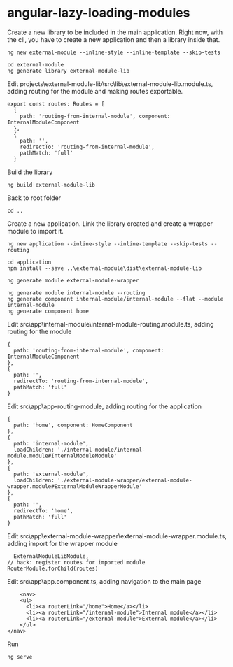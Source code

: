 # angular-lazy-loading-modules

Create a new library to be included in the main application. Right now, with the cli, you have to create a new application and then a library inside that.

    ng new external-module --inline-style --inline-template --skip-tests

    cd external-module
    ng generate library external-module-lib

Edit projects\external-module-lib\src\lib\external-module-lib.module.ts, adding routing for the module and making routes exportable.

    export const routes: Routes = [
      {
        path: 'routing-from-internal-module', component: InternalModuleComponent
      },
      {
        path: '',
        redirectTo: 'routing-from-internal-module',
        pathMatch: 'full'
      }

Build the library

    ng build external-module-lib

Back to root folder

    cd ..

Create a new application. Link the library created and create a wrapper module to import it.

    ng new application --inline-style --inline-template --skip-tests --routing

    cd application
    npm install --save ..\external-module\dist\external-module-lib
    
    ng generate module external-module-wrapper

    ng generate module internal-module --routing
    ng generate component internal-module/internal-module --flat --module internal-module
    ng generate component home

Edit src\app\internal-module\internal-module-routing.module.ts, adding routing for the module

    {
      path: 'routing-from-internal-module', component: InternalModuleComponent
    },
    {
      path: '',
      redirectTo: 'routing-from-internal-module',
      pathMatch: 'full'
    }


Edit src\app\app-routing-module, adding routing for the application

    {
      path: 'home', component: HomeComponent
    },
    {
      path: 'internal-module',
      loadChildren: './internal-module/internal-module.module#InternalModuleModule'
    },
    {
      path: 'external-module',
      loadChildren: './external-module-wrapper/external-module-wrapper.module#ExternalModuleWrapperModule'
    },
    {
      path: '',
      redirectTo: 'home',
      pathMatch: 'full'
    }

Edit src\app\external-module-wrapper\external-module-wrapper.module.ts, adding import for the wrapper module

      ExternalModuleLibModule,
    // hack: register routes for imported module
    RouterModule.forChild(routes)

Edit src\app\app.component.ts, adding navigation to the main page

	    <nav>
        <ul>
          <li><a routerLink="/home">Home</a></li>
          <li><a routerLink="/internal-module">Internal module</a></li>
          <li><a routerLink="/external-module">External module</a></li>
        </ul>
    </nav>

Run

    ng serve